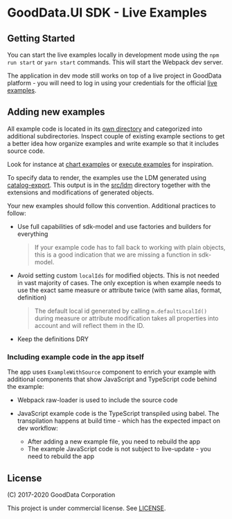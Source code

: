 # GoodData.UI SDK - Live Examples

## Getting Started

You can start the live examples locally in development mode using the `npm run start` or `yarn start` commands. This
will start the Webpack dev server.

The application in dev mode still works on top of a live project in GoodData platform - you will need to
log in using your credentials for the official [live examples](https://gooddata-examples.herokuapp.com/registration).

## Adding new examples

All example code is located in its [own directory](./src/examples) and categorized into additional subdirectories. Inspect
couple of existing example sections to get a better idea how organize examples and write example so that it includes
source code.

Look for instance at [chart examples](./src/examples/basic) or [execute examples](./src/examples/execution) for inspiration.

To specify data to render, the examples use the LDM generated using [catalog-export](../../tools/catalog-export). This output
is in the [src/ldm](./src/ldm) directory together with the extensions and modifications of generated objects.

Your new examples should follow this convention. Additional practices to follow:

-   Use full capabilities of sdk-model and use factories and builders for everything

    > If your example code has to fall back to working with plain objects, this is a good indication that we are missing
    > a function in sdk-model.

-   Avoid setting custom `localIds` for modified objects. This is not needed in vast majority of cases. The only
    exception is when example needs to use the exact same measure or attribute twice (with same alias, format, definition)

    > The default local id generated by calling `m.defaultLocalId()` during measure or attribute modification takes all
    > properties into account and will reflect them in the ID.

-   Keep the definitions DRY

### Including example code in the app itself

The app uses `ExampleWithSource` component to enrich your example with additional components that show JavaScript and
TypeScript code behind the example:

-   Webpack raw-loader is used to include the source code
-   JavaScript example code is the TypeScript transpiled using babel. The transpilation happens at build time - which
    has the expected impact on dev workflow:

    -   After adding a new example file, you need to rebuild the app
    -   The example JavaScript code is not subject to live-update - you need to rebuild the app

## License

(C) 2017-2020 GoodData Corporation

This project is under commercial license. See [LICENSE](LICENSE).
